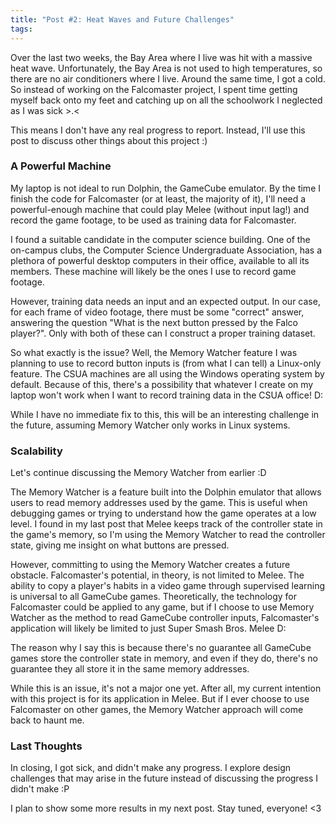 ```yaml
---
title: "Post #2: Heat Waves and Future Challenges"
tags:
---
```

Over the last two weeks, the Bay Area where I live was hit with a massive heat wave. Unfortunately, the Bay Area is not used to high temperatures, so there are no air conditioners where I live. Around the same time, I got a cold. So instead of working on the Falcomaster project, I spent time getting myself back onto my feet and catching up on all the schoolwork I neglected as I was sick >.<

This means I don't have any real progress to report. Instead, I'll use this post to discuss other things about this project :)
<!-- more -->

### A Powerful Machine
My laptop is not ideal to run Dolphin, the GameCube emulator. By the time I finish the code for Falcomaster (or at least, the majority of it), I'll need a powerful-enough machine that could play Melee (without input lag!) and record the game footage, to be used as training data for Falcomaster.

I found a suitable candidate in the computer science building. One of the on-campus clubs, the Computer Science Undergraduate Association, has a plethora of powerful desktop computers in their office, available to all its members. These machine will likely be the ones I use to record game footage.

However, training data needs an input and an expected output. In our case, for each frame of video footage, there must be some "correct" answer, answering the question "What is the next button pressed by the Falco player?". Only with both of these can I construct a proper training dataset.

So what exactly is the issue? Well, the Memory Watcher feature I was planning to use to record button inputs is (from what I can tell) a Linux-only feature. The CSUA machines are all using the Windows operating system by default. Because of this, there's a possibility that whatever I create on my laptop won't work when I want to record training data in the CSUA office! D:

While I have no immediate fix to this, this will be an interesting challenge in the future, assuming Memory Watcher only works in Linux systems.

### Scalability
Let's continue discussing the Memory Watcher from earlier :D

The Memory Watcher is a feature built into the Dolphin emulator that allows users to read memory addresses used by the game. This is useful when debugging games or trying to understand how the game operates at a low level. I found in my last post that Melee keeps track of the controller state in the game's memory, so I'm using the Memory Watcher to read the controller state, giving me insight on what buttons are pressed.

However, committing to using the Memory Watcher creates a future obstacle. Falcomaster's potential, in theory, is not limited to Melee. The ability to copy a player's habits in a video game through supervised learning is universal to all GameCube games. Theoretically, the technology for Falcomaster could be applied to any game, but if I choose to use Memory Watcher as the method to read GameCube controller inputs, Falcomaster's application will likely be limited to just Super Smash Bros. Melee D:

The reason why I say this is because there's no guarantee all GameCube games store the controller state in memory, and even if they do, there's no guarantee they all store it in the same memory addresses.

While this is an issue, it's not a major one yet. After all, my current intention with this project is for its application in Melee. But if I ever choose to use Falcomaster on other games, the Memory Watcher approach will come back to haunt me.

### Last Thoughts
In closing, I got sick, and didn't make any progress. I explore design challenges that may arise in the future instead of discussing the progress I didn't make :P

I plan to show some more results in my next post. Stay tuned, everyone! <3
